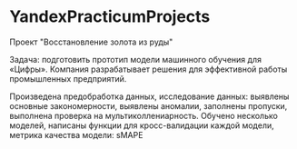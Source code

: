 # YandexPracticumProjects
 
Проект "Восстановление золота из руды"

Задача: подготовить прототип модели машинного обучения для «Цифры». 
Компания разрабатывает решения для эффективной работы промышленных предприятий.

Произведена предобработка данных, исследование данных: выявлены основные закономерности, выявлены аномалии, заполнены пропуски, 
выполнена проверка на мультиколлениарность. Обучено несколько моделей, написаны функции для кросс-валидации каждой модели, 
метрика качества модели: sMAPE